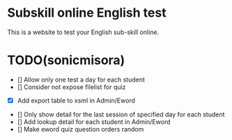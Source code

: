 # Subskill online English test
This is a website to test your English sub-skill online.

# TODO(sonicmisora)
- [] Allow only one test a day for each student
- [] Consider not expose filelist for quiz
- [x] Add export table to xsml in Admin/Eword
- [] Only show detail for the last session of specified day for each student
- [] Add lookup detail for each student in Admin/Eword
- [] Make eword quiz question orders random
